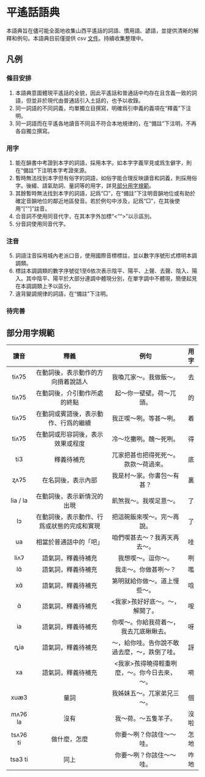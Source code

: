 # 平遙話語典

本語典旨在儘可能全面地收集山西平遙話的詞語、慣用語、諺語，並提供清晰的解釋和例句。本語典目前僅提供 csv [文件](https://github.com/JinyuWorld/dict-pingyao/blob/master/dict.csv)。持續收集整理中。

## 凡例

### 條目安排

1. 本語典意圖體現平遙話的全貌，因此平遙話和普通話中均存在且含義一致的詞語，但並非於現代由普通話引入土話的，也予以收錄。
2. 同一詞語的不同詞義，均單獨立目撰寫，明確爲引申義的義項在“釋義”下注明。
3. 同一詞語而在平遙各地讀音不同且不符合本地規律的，在“備註”下注明，不再各自獨立撰寫。

### 用字

1. 能在韻書中考證到本字的詞語，採用本字。如本字字義罕見或爲生僻字，則在“備註”下注明本字考證來源。
2. 暫時無法找到本字但有俗字的詞語，如俗字能合理反映讀音和詞義，則採用俗字。後綴、語氣助詞、量詞等的用字，詳見[部分用字規範](#部分用字規範)。
3. 其餘暫時無法找到本字的詞語，記爲“□”，在“備註”下注明音韻地位或有助於確定音韻地位的鄰近地區發音。若於例句中涉及，記爲“□”，在其後使用“[”“]”註音。
4. 合音詞不使用同音代字，在其本字外加標“<”“>”以示區別。
5. 分音詞使用同音代字。

### 注音

5. 詞語注音採用城內老派口音，使用國際音標標註，並以數字序號形式標明本調調類。
6. 標註本調調類的數字序號從1至6依次表示陰平、陽平、上聲、去聲、陰入、陽入。其中陰平、陽平於大部分連調中體現分別，在單字調中不體現，簡便起見在本調調類上予以區分。
7. 違背變調規律的詞語，在“備註”下注明。

### 待完善

## 部分用字規範

|讀音|釋義|例句|用字|
|:---:|:---:|:---:|:---:|
|tiʌʔ5|在動詞後，表示動作的方向揹着說話人|我喚兀家～。我做飯～。|去|
|tiʌʔ5|在動詞後，介引動作所處的終點|起～你一壁壁。荷～兀頭。|的|
|tiʌʔ5|在動詞或賓語後，表示動作、行爲的繼續|我正喫～咧。等甚～咧。|着|
|tiʌʔ5|在動詞或形容詞後，表示效果或程度|冷～圪擻咧。醜～死咧。|得|
|ti3|釋義待補充|兀家把甚也把得死死～。款款～荷過來。|底|
|ʐʌʔ5|在名詞後，表示內部|我是村～家。你書包～有甚？|裏|
|lia / la|在動詞後，表示新情況的出現|飢煞我～。我喫足意～。|了|
|lɔ|在動詞後，表示動作、行爲或狀態的完成和實現|把這碗飯來喫～。完～再說。|了|
|ua|相當於普通話中的「吧」|咱們喫甚去～？我再天再去～。|哇|
|liʌʔ|語氣詞，釋義待補充|我想喫～。逗你～。|咧|
|lɑ̃|語氣詞，釋義待補充|我走～。你做甚咧～？|嚂|
|xɑ̃|語氣詞，釋義待補充|第明就給你做～。道上慢些～。|唅|
|ɑ̃|語氣詞，釋義待補充|<我家>孩好好底～。～，解開了。|咹|
|ia|語氣詞，釋義待補充|你喫～。你給我荷着～，我去兀底瞅瞅去。|呀|
|ȵia|語氣詞，釋義待補充|～，給你哇。告你說不敢過去麼，～，跌倒了哇。|訝|
|xa|語氣詞，釋義待補充|<我家>孩得曉得輕重咧麼，～。你今日去來，～。|嗬|
|xuæ3|量詞|我姊妹五～。兀家弟兄三～。|個|
|mʌʔ6 la|沒有|我～荷。～五隻羊子。|沒啦|
|tsʌʔ6 ti|做什麼，怎麼|你要～咧？你該住～～哇。|怎地|
|tsa3 ti|同上|你要～咧？你該住～～哇。|咋地|
